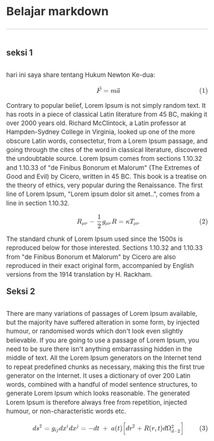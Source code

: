 <html style='font-size:17px !important'>
<head>
<meta charset='UTF-8'><meta name='viewport' content='width=device-width initial-scale=1'>
<title>index</title><link href='https://fonts.loli.net/css?family=PT+Serif:400,400italic,700,700italic&subset=latin,cyrillic-ext,cyrillic,latin-ext' rel='stylesheet' type='text/css' /><style type='text/css'>html {overflow-x: initial !important;}:root { --bg-color:#ffffff; --text-color:#333333; --select-text-bg-color:#B5D6FC; --select-text-font-color:auto; --monospace:"Lucida Console",Consolas,"Courier",monospace; }
html { font-size: 14px; background-color: var(--bg-color); color: var(--text-color); font-family: "Helvetica Neue", Helvetica, Arial, sans-serif; -webkit-font-smoothing: antialiased; }
body { margin: 0px; padding: 0px; height: auto; bottom: 0px; top: 0px; left: 0px; right: 0px; font-size: 1rem; line-height: 1.42857; overflow-x: hidden; background: inherit; tab-size: 4; }
iframe { margin: auto; }
a.url { word-break: break-all; }
a:active, a:hover { outline: 0px; }
.in-text-selection, ::selection { text-shadow: none; background: var(--select-text-bg-color); color: var(--select-text-font-color); }
#write { margin: 0px auto; height: auto; width: inherit; word-break: normal; overflow-wrap: break-word; position: relative; white-space: normal; overflow-x: visible; padding-top: 40px; }
#write.first-line-indent p { text-indent: 2em; }
#write.first-line-indent li p, #write.first-line-indent p * { text-indent: 0px; }
#write.first-line-indent li { margin-left: 2em; }
.for-image #write { padding-left: 8px; padding-right: 8px; }
body.typora-export { padding-left: 30px; padding-right: 30px; }
.typora-export .footnote-line, .typora-export li, .typora-export p { white-space: pre-wrap; }
@media screen and (max-width: 500px) {
  body.typora-export { padding-left: 0px; padding-right: 0px; }
  #write { padding-left: 20px; padding-right: 20px; }
  .CodeMirror-sizer { margin-left: 0px !important; }
  .CodeMirror-gutters { display: none !important; }
}
#write li > figure:last-child { margin-bottom: 0.5rem; }
#write ol, #write ul { position: relative; }
img { max-width: 100%; vertical-align: middle; image-orientation: from-image; }
button, input, select, textarea { color: inherit; font: inherit; }
input[type="checkbox"], input[type="radio"] { line-height: normal; padding: 0px; }
*, ::after, ::before { box-sizing: border-box; }
#write h1, #write h2, #write h3, #write h4, #write h5, #write h6, #write p, #write pre { width: inherit; }
#write h1, #write h2, #write h3, #write h4, #write h5, #write h6, #write p { position: relative; }
p { line-height: inherit; }
h1, h2, h3, h4, h5, h6 { break-after: avoid-page; break-inside: avoid; orphans: 4; }
p { orphans: 4; }
h1 { font-size: 2rem; }
h2 { font-size: 1.8rem; }
h3 { font-size: 1.6rem; }
h4 { font-size: 1.4rem; }
h5 { font-size: 1.2rem; }
h6 { font-size: 1rem; }
.md-math-block, .md-rawblock, h1, h2, h3, h4, h5, h6, p { margin-top: 1rem; margin-bottom: 1rem; }
.hidden { display: none; }
.md-blockmeta { color: rgb(204, 204, 204); font-weight: 700; font-style: italic; }
a { cursor: pointer; }
sup.md-footnote { padding: 2px 4px; background-color: rgba(238, 238, 238, 0.7); color: rgb(85, 85, 85); border-radius: 4px; cursor: pointer; }
sup.md-footnote a, sup.md-footnote a:hover { color: inherit; text-transform: inherit; text-decoration: inherit; }
#write input[type="checkbox"] { cursor: pointer; width: inherit; height: inherit; }
figure { overflow-x: auto; margin: 1.2em 0px; max-width: calc(100% + 16px); padding: 0px; }
figure > table { margin: 0px; }
tr { break-inside: avoid; break-after: auto; }
thead { display: table-header-group; }
table { border-collapse: collapse; border-spacing: 0px; width: 100%; overflow: auto; break-inside: auto; text-align: left; }
table.md-table td { min-width: 32px; }
.CodeMirror-gutters { border-right: 0px; background-color: inherit; }
.CodeMirror-linenumber { user-select: none; }
.CodeMirror { text-align: left; }
.CodeMirror-placeholder { opacity: 0.3; }
.CodeMirror pre { padding: 0px 4px; }
.CodeMirror-lines { padding: 0px; }
div.hr:focus { cursor: none; }
#write pre { white-space: pre-wrap; }
#write.fences-no-line-wrapping pre { white-space: pre; }
#write pre.ty-contain-cm { white-space: normal; }
.CodeMirror-gutters { margin-right: 4px; }
.md-fences { font-size: 0.9rem; display: block; break-inside: avoid; text-align: left; overflow: visible; white-space: pre; background: inherit; position: relative !important; }
.md-diagram-panel { width: 100%; margin-top: 10px; text-align: center; padding-top: 0px; padding-bottom: 8px; overflow-x: auto; }
#write .md-fences.mock-cm { white-space: pre-wrap; }
.md-fences.md-fences-with-lineno { padding-left: 0px; }
#write.fences-no-line-wrapping .md-fences.mock-cm { white-space: pre; overflow-x: auto; }
.md-fences.mock-cm.md-fences-with-lineno { padding-left: 8px; }
.CodeMirror-line, twitterwidget { break-inside: avoid; }
.footnotes { opacity: 0.8; font-size: 0.9rem; margin-top: 1em; margin-bottom: 1em; }
.footnotes + .footnotes { margin-top: 0px; }
.md-reset { margin: 0px; padding: 0px; border: 0px; outline: 0px; vertical-align: top; background: 0px 0px; text-decoration: none; text-shadow: none; float: none; position: static; width: auto; height: auto; white-space: nowrap; cursor: inherit; -webkit-tap-highlight-color: transparent; line-height: normal; font-weight: 400; text-align: left; box-sizing: content-box; direction: ltr; }
li div { padding-top: 0px; }
blockquote { margin: 1rem 0px; }
li .mathjax-block, li p { margin: 0.5rem 0px; }
li { margin: 0px; position: relative; }
blockquote > :last-child { margin-bottom: 0px; }
blockquote > :first-child, li > :first-child { margin-top: 0px; }
.footnotes-area { color: rgb(136, 136, 136); margin-top: 0.714rem; padding-bottom: 0.143rem; white-space: normal; }
#write .footnote-line { white-space: pre-wrap; }
@media print {
  body, html { border: 1px solid transparent; height: 99%; break-after: avoid; break-before: avoid; font-variant-ligatures: no-common-ligatures; }
  #write { margin-top: 0px; padding-top: 0px; border-color: transparent !important; }
  .typora-export * { -webkit-print-color-adjust: exact; }
  html.blink-to-pdf { font-size: 13px; }
  .typora-export #write { padding-left: 32px; padding-right: 32px; padding-bottom: 0px; break-after: avoid; }
  .typora-export #write::after { height: 0px; }
  .is-mac table { break-inside: avoid; }
}
.footnote-line { margin-top: 0.714em; font-size: 0.7em; }
a img, img a { cursor: pointer; }
pre.md-meta-block { font-size: 0.8rem; min-height: 0.8rem; white-space: pre-wrap; background: rgb(204, 204, 204); display: block; overflow-x: hidden; }
p > .md-image:only-child:not(.md-img-error) img, p > img:only-child { display: block; margin: auto; }
#write.first-line-indent p > .md-image:only-child:not(.md-img-error) img { left: -2em; position: relative; }
p > .md-image:only-child { display: inline-block; width: 100%; }
#write .MathJax_Display { margin: 0.8em 0px 0px; }
.md-math-block { width: 100%; }
.md-math-block:not(:empty)::after { display: none; }
[contenteditable="true"]:active, [contenteditable="true"]:focus, [contenteditable="false"]:active, [contenteditable="false"]:focus { outline: 0px; box-shadow: none; }
.md-task-list-item { position: relative; list-style-type: none; }
.task-list-item.md-task-list-item { padding-left: 0px; }
.md-task-list-item > input { position: absolute; top: 0px; left: 0px; margin-left: -1.2em; margin-top: calc(1em - 10px); border: none; }
.math { font-size: 1rem; }
.md-toc { min-height: 3.58rem; position: relative; font-size: 0.9rem; border-radius: 10px; }
.md-toc-content { position: relative; margin-left: 0px; }
.md-toc-content::after, .md-toc::after { display: none; }
.md-toc-item { display: block; color: rgb(65, 131, 196); }
.md-toc-item a { text-decoration: none; }
.md-toc-inner:hover { text-decoration: underline; }
.md-toc-inner { display: inline-block; cursor: pointer; }
.md-toc-h1 .md-toc-inner { margin-left: 0px; font-weight: 700; }
.md-toc-h2 .md-toc-inner { margin-left: 2em; }
.md-toc-h3 .md-toc-inner { margin-left: 4em; }
.md-toc-h4 .md-toc-inner { margin-left: 6em; }
.md-toc-h5 .md-toc-inner { margin-left: 8em; }
.md-toc-h6 .md-toc-inner { margin-left: 10em; }
@media screen and (max-width: 48em) {
  .md-toc-h3 .md-toc-inner { margin-left: 3.5em; }
  .md-toc-h4 .md-toc-inner { margin-left: 5em; }
  .md-toc-h5 .md-toc-inner { margin-left: 6.5em; }
  .md-toc-h6 .md-toc-inner { margin-left: 8em; }
}
a.md-toc-inner { font-size: inherit; font-style: inherit; font-weight: inherit; line-height: inherit; }
.footnote-line a:not(.reversefootnote) { color: inherit; }
.md-attr { display: none; }
.md-fn-count::after { content: "."; }
code, pre, samp, tt { font-family: var(--monospace); }
kbd { margin: 0px 0.1em; padding: 0.1em 0.6em; font-size: 0.8em; color: rgb(36, 39, 41); background: rgb(255, 255, 255); border: 1px solid rgb(173, 179, 185); border-radius: 3px; box-shadow: rgba(12, 13, 14, 0.2) 0px 1px 0px, rgb(255, 255, 255) 0px 0px 0px 2px inset; white-space: nowrap; vertical-align: middle; }
.md-comment { color: rgb(162, 127, 3); opacity: 0.8; font-family: var(--monospace); }
code { text-align: left; vertical-align: initial; }
a.md-print-anchor { white-space: pre !important; border-width: initial !important; border-style: none !important; border-color: initial !important; display: inline-block !important; position: absolute !important; width: 1px !important; right: 0px !important; outline: 0px !important; background: 0px 0px !important; text-decoration: initial !important; text-shadow: initial !important; }
.md-inline-math .MathJax_SVG .noError { display: none !important; }
.html-for-mac .inline-math-svg .MathJax_SVG { vertical-align: 0.2px; }
.md-math-block .MathJax_SVG_Display { text-align: center; margin: 0px; position: relative; text-indent: 0px; max-width: none; max-height: none; min-height: 0px; min-width: 100%; width: auto; overflow-y: hidden; display: block !important; }
.MathJax_SVG_Display, .md-inline-math .MathJax_SVG_Display { width: auto; margin: inherit; display: inline-block !important; }
.MathJax_SVG .MJX-monospace { font-family: var(--monospace); }
.MathJax_SVG .MJX-sans-serif { font-family: sans-serif; }
.MathJax_SVG { display: inline; font-style: normal; font-weight: 400; line-height: normal; zoom: 90%; text-indent: 0px; text-align: left; text-transform: none; letter-spacing: normal; word-spacing: normal; overflow-wrap: normal; white-space: nowrap; float: none; direction: ltr; max-width: none; max-height: none; min-width: 0px; min-height: 0px; border: 0px; padding: 0px; margin: 0px; }
.MathJax_SVG * { transition: none 0s ease 0s; }
.MathJax_SVG_Display svg { vertical-align: middle !important; margin-bottom: 0px !important; margin-top: 0px !important; }
.os-windows.monocolor-emoji .md-emoji { font-family: "Segoe UI Symbol", sans-serif; }
.md-diagram-panel > svg { max-width: 100%; }
[lang="flow"] svg, [lang="mermaid"] svg { max-width: 100%; height: auto; }
[lang="mermaid"] .node text { font-size: 1rem; }
table tr th { border-bottom: 0px; }
video { max-width: 100%; display: block; margin: 0px auto; }
iframe { max-width: 100%; width: 100%; border: none; }
.highlight td, .highlight tr { border: 0px; }
svg[id^="mermaidChart"] { line-height: 1em; }
mark { background: rgb(255, 255, 0); color: rgb(0, 0, 0); }
.md-html-inline .md-plain, .md-html-inline strong, mark .md-inline-math, mark strong { color: inherit; }
mark .md-meta { color: rgb(0, 0, 0); opacity: 0.3 !important; }


/* meyer reset -- http://meyerweb.com/eric/tools/css/reset/ , v2.0 | 20110126 | License: none (public domain) */

@include-when-export url(https://fonts.loli.net/css?family=PT+Serif:400,400italic,700,700italic&subset=latin,cyrillic-ext,cyrillic,latin-ext);

/* =========== */

/* pt-serif-regular - latin */
/* pt-serif-italic - latin */
/* pt-serif-700 - latin */
/* pt-serif-700italic - latin */
:root {
	--active-file-bg-color: #dadada;
	--active-file-bg-color: rgba(32, 43, 51, 0.63);
	--active-file-text-color: white;
	--bg-color: #f3f2ee;
	--text-color: #1f0909;
	--control-text-color: #444;
	--rawblock-edit-panel-bd: #e5e5e5;

	--select-text-bg-color: rgba(32, 43, 51, 0.63);
  --select-text-font-color: white;
}

pre {
	--select-text-bg-color: #36284e;
	--select-text-font-color: #fff;
}

html {
	font-size: 16px;
}

html, body {
	background-color: #f3f2ee;
	font-family: "PT Serif", 'Times New Roman', Times, serif;
	color: #1f0909;
	line-height: 1.5em;
}

/*#write {
	overflow-x: auto;
    max-width: initial;
	padding-left: calc(50% - 17em);
    padding-right: calc(50% - 17em);
}

@media (max-width: 36em) {
 	#write {
 		padding-left: 1em;
    	padding-right: 1em;
 	}
}*/

#write {
	max-width: 40em;
}

@media only screen and (min-width: 1400px) {
	#write {
			max-width: 914px;
	}
}

ol li {
	list-style-type: decimal;
	list-style-position: outside;
}
ul li {
	list-style-type: disc;
	list-style-position: outside;
}

ol,
ul {
	list-style: none;
}

blockquote,
q {
	quotes: none;
}
blockquote:before,
blockquote:after,
q:before,
q:after {
	content: '';
	content: none;
}
table {
	border-collapse: collapse;
	border-spacing: 0;
}
/* styles */

/* ====== */

/* headings */

h1,
h2,
h3,
h4,
h5,
h6 {
	font-weight: bold;
}
h1 {
	font-size: 1.875em;
	/*30 / 16*/
	line-height: 1.6em;
	/* 48 / 30*/
	margin-top: 2em;
}
h2,
h3 {
	font-size: 1.3125em;
	/*21 / 16*/
	line-height: 1.15;
	/*24 / 21*/
	margin-top: 2.285714em;
	/*48 / 21*/
	margin-bottom: 1.15em;
	/*24 / 21*/
}
h3 {
	font-weight: normal;
}
h4 {
	font-size: 1.125em;
	/*18 / 16*/
	margin-top: 2.67em;
	/*48 / 18*/
}
h5,
h6 {
	font-size: 1em;
	/*16*/
}
h1 {
	border-bottom: 1px solid;
	margin-bottom: 1.875em;
	padding-bottom: 0.8125em;
}
/* links */

a {
	text-decoration: none;
	color: #065588;
}
a:hover,
a:active {
	text-decoration: underline;
}
/* block spacing */

p,
blockquote,
.md-fences {
	margin-bottom: 1.5em;
}
h1,
h2,
h3,
h4,
h5,
h6 {
	margin-bottom: 1.5em;
}
/* blockquote */

blockquote {
	font-style: italic;
	border-left: 5px solid;
	margin-left: 2em;
	padding-left: 1em;
}
/* lists */

ul,
ol {
	margin: 0 0 1.5em 1.5em;
}
/* tables */
.md-meta,.md-before, .md-after {
	color:#999;
}

table {
	margin-bottom: 1.5em;
	/*24 / 16*/
	font-size: 1em;
	/* width: 100%; */
}
thead th,
tfoot th {
	padding: .25em .25em .25em .4em;
	text-transform: uppercase;
}
th {
	text-align: left;
}
td {
	vertical-align: top;
	padding: .25em .25em .25em .4em;
}

code,
.md-fences {
	background-color: #dadada;
}

code {
	padding-left: 2px;
	padding-right: 2px;
}

.md-fences {
	margin-left: 2em;
	margin-bottom: 3em;
	padding-left: 1ch;
	padding-right: 1ch;
}

pre,
code,
tt {
	font-size: .875em;
	line-height: 1.714285em;
}
/* some fixes */

h1 {
	line-height: 1.3em;
	font-weight: normal;
	margin-bottom: 0.5em;
}

p + ul,
p + ol{
	margin-top: .5em;
}

h3 + ul,
h4 + ul,
h5 + ul,
h6 + ul,
h3 + ol,
h4 + ol,
h5 + ol,
h6 + ol {
	margin-top: .5em;
}

li > ul,
li > ol {
	margin-top: inherit;
	margin-bottom: 0;
}

li ol>li {
	list-style-type: lower-alpha;
}

li li ol>li{
	list-style-type: lower-roman;
}

h2,
h3 {
	margin-bottom: .75em;
}
hr {
	border-top: none;
	border-right: none;
	border-bottom: 1px solid;
	border-left: none;
}
h1 {
	border-color: #c5c5c5;
}
blockquote {
	border-color: #bababa;
	color: #656565;
}

blockquote ul,
blockquote ol {
	margin-left:0;
}

.ty-table-edit {
	background-color: transparent;
}
thead {
	background-color: #dadada;
}
tr:nth-child(even) {
	background: #e8e7e7;
}
hr {
	border-color: #c5c5c5;
}
.task-list{
	padding-left: 1rem;
}

.md-task-list-item {
	padding-left: 1.5rem;
	list-style-type: none;
}

.md-task-list-item > input:before {
	content: '\221A';
	display: inline-block;
	width: 1.25rem;
  	height: 1.6rem;
	vertical-align: middle;
	text-align: center;
	color: #ddd;
	background-color: #F3F2EE;
}

.md-task-list-item > input:checked:before,
.md-task-list-item > input[checked]:before{
	color: inherit;
}

#write pre.md-meta-block {
	min-height: 1.875rem;
	color: #555;
	border: 0px;
	background: transparent;
	margin-top: -4px;
	margin-left: 1em;
	margin-top: 1em;
}

.md-image>.md-meta {
	color: #9B5146;
}

.md-image>.md-meta{
	font-family: Menlo, 'Ubuntu Mono', Consolas, 'Courier New', 'Microsoft Yahei', 'Hiragino Sans GB', 'WenQuanYi Micro Hei', serif;
}


#write>h3.md-focus:before{
	left: -1.5rem;
	color:#999;
	border-color:#999;
}
#write>h4.md-focus:before{
	left: -1.5rem;
	top: .25rem;
	color:#999;
	border-color:#999;
}
#write>h5.md-focus:before{
	left: -1.5rem;
	top: .0.3125rem;
	color:#999;
	border-color:#999;
}
#write>h6.md-focus:before{
	left: -1.5rem;
	top: 0.3125rem;
	color:#999;
	border-color:#999;
}

.md-toc:focus .md-toc-content{
	margin-top: 19px;
}

.md-toc-content:empty:before{
	color: #065588;
}
.md-toc-item {
	color: #065588;
}
#write div.md-toc-tooltip {
	background-color: #f3f2ee;
}

#typora-sidebar {
	background-color: #f3f2ee;
	-webkit-box-shadow: 0 6px 12px rgba(0, 0, 0, 0.375);
  	box-shadow: 0 6px 12px rgba(0, 0, 0, 0.375);
}

.pin-outline #typora-sidebar {
	background: inherit;
	box-shadow: none;
	border-right: 1px dashed;
}

.pin-outline #typora-sidebar:hover .outline-title-wrapper {
	border-left:1px dashed;
}

.outline-item:hover {
  background-color: #dadada;
  border-left: 28px solid #dadada;
  border-right: 18px solid #dadada;
}

.typora-node .outline-item:hover {
  	border-right: 28px solid #dadada;
}

.outline-expander:before {
  content: "\f0da";
  font-family: FontAwesome;
  font-size:14px;
  top: 1px;
}

.outline-expander:hover:before,
.outline-item-open>.outline-item>.outline-expander:before {
  content: "\f0d7";
}

.modal-content {
	background-color: #f3f2ee;
}

.auto-suggest-container ul li {
	list-style-type: none;
}

/** UI for electron */

.megamenu-menu,
#top-titlebar, #top-titlebar *,
.megamenu-content {
	background: #f3f2ee;
	color: #1f0909;
}

.megamenu-menu-header {
	border-bottom: 1px dashed #202B33;
}

.megamenu-menu {
	box-shadow: none;
	border-right: 1px dashed;
}

header, .context-menu, .megamenu-content, footer {
	font-family: "PT Serif", 'Times New Roman', Times, serif;
    color: #1f0909;
}

#megamenu-back-btn {
	color: #1f0909;
	border-color: #1f0909;
}

.megamenu-menu-header #megamenu-menu-header-title:before {
	color: #1f0909;
}

.megamenu-menu-list li a:hover, .megamenu-menu-list li a.active {
	color: inherit;
	background-color: #e8e7df;
}

.long-btn:hover {
	background-color: #e8e7df;
}

#recent-file-panel tbody tr:nth-child(2n-1) {
    background-color: transparent !important;
}

.megamenu-menu-panel tbody tr:hover td:nth-child(2) {
    color: inherit;
}

.megamenu-menu-panel .btn {
	background-color: #D2D1D1;
}

.btn-default {
	background-color: transparent;
}

.typora-sourceview-on #toggle-sourceview-btn,
.ty-show-word-count #footer-word-count {
	background: #c7c5c5;
}

#typora-quick-open {
    background-color: inherit;
}

.md-diagram-panel {
	margin-top: 8px;
}

.file-list-item-file-name {
	font-weight: initial;
}

.file-list-item-summary {
	opacity: 1;
}

.file-list-item {
	color: #777;
}

.file-list-item.active {
	background-color: inherit;
	color: black;
}

.ty-side-sort-btn.active {
	background-color: inherit;
}

.file-list-item.active .file-list-item-file-name  {
	font-weight: bold;
}

.file-list-item{
    opacity:1 !important;
}

.file-library-node.active>.file-node-background{
	background-color: rgba(32, 43, 51, 0.63);
	background-color: var(--active-file-bg-color);
}

.file-tree-node.active>.file-node-content{
	color: white;
	color: var(--active-file-text-color);
}

.md-task-list-item>input {
	margin-left: -1.7em;
	margin-top: calc(1rem - 12px);
}

input {
	border: 1px solid #aaa;
}

.megamenu-menu-header #megamenu-menu-header-title,
.megamenu-menu-header:hover, 
.megamenu-menu-header:focus {
	color: inherit;
}

.dropdown-menu .divider {
	border-color: #e5e5e5;
}

/* https://github.com/typora/typora-issues/issues/2046 */
.os-windows-7 strong,
.os-windows-7 strong  {
	font-weight: 760;
}

.ty-preferences .btn-default {
	background: transparent;
}

.ty-preferences .window-header {
	border-bottom: 1px dashed #202B33;
	box-shadow: none;
}

#sidebar-loading-template, #sidebar-loading-template.file-list-item {
	color: #777;
}

.searchpanel-search-option-btn.active {
	background: #777;
	color: white;
}


</style>
</head>
<body class='typora-export os-windows' >
<div  id='write'  class = ''><h1><a name="belajar-markdown" class="md-header-anchor"></a><span>Belajar markdown</span></h1><h2><a name="seksi-1" class="md-header-anchor"></a><span>seksi 1</span></h2><p><span>hari ini saya share tentang Hukum Newton Ke-dua:</span></p><div mdtype="math_block" cid="n4" id="mathjax-n4" class="mathjax-block md-end-block md-math-block md-rawblock" spellcheck="false" contenteditable="false"><div class="md-rawblock-container md-math-container" contenteditable="false" tabindex="-1">
						<div class="MathJax_SVG_Display"><span class="MathJax_SVG" id="MathJax-Element-3-Frame" tabindex="-1" style="font-size: 100%; display: inline-block;"><svg xmlns:xlink="http://www.w3.org/1999/xlink" width="68.778ex" height="3.12ex" viewBox="0 -910.9 29612.5 1343.5" role="img" focusable="false" style="vertical-align: -1.005ex; max-width: 100%;"><defs><path stroke-width="0" id="E187-MJMAIN-28" d="M94 250Q94 319 104 381T127 488T164 576T202 643T244 695T277 729T302 750H315H319Q333 750 333 741Q333 738 316 720T275 667T226 581T184 443T167 250T184 58T225 -81T274 -167T316 -220T333 -241Q333 -250 318 -250H315H302L274 -226Q180 -141 137 -14T94 250Z"></path><path stroke-width="0" id="E187-MJMAIN-31" d="M213 578L200 573Q186 568 160 563T102 556H83V602H102Q149 604 189 617T245 641T273 663Q275 666 285 666Q294 666 302 660V361L303 61Q310 54 315 52T339 48T401 46H427V0H416Q395 3 257 3Q121 3 100 0H88V46H114Q136 46 152 46T177 47T193 50T201 52T207 57T213 61V578Z"></path><path stroke-width="0" id="E187-MJMAIN-29" d="M60 749L64 750Q69 750 74 750H86L114 726Q208 641 251 514T294 250Q294 182 284 119T261 12T224 -76T186 -143T145 -194T113 -227T90 -246Q87 -249 86 -250H74Q66 -250 63 -250T58 -247T55 -238Q56 -237 66 -225Q221 -64 221 250T66 725Q56 737 55 738Q55 746 60 749Z"></path><path stroke-width="0" id="E187-MJMATHI-46" d="M48 1Q31 1 31 11Q31 13 34 25Q38 41 42 43T65 46Q92 46 125 49Q139 52 144 61Q146 66 215 342T285 622Q285 629 281 629Q273 632 228 634H197Q191 640 191 642T193 659Q197 676 203 680H742Q749 676 749 669Q749 664 736 557T722 447Q720 440 702 440H690Q683 445 683 453Q683 454 686 477T689 530Q689 560 682 579T663 610T626 626T575 633T503 634H480Q398 633 393 631Q388 629 386 623Q385 622 352 492L320 363H375Q378 363 398 363T426 364T448 367T472 374T489 386Q502 398 511 419T524 457T529 475Q532 480 548 480H560Q567 475 567 470Q567 467 536 339T502 207Q500 200 482 200H470Q463 206 463 212Q463 215 468 234T473 274Q473 303 453 310T364 317H309L277 190Q245 66 245 60Q245 46 334 46H359Q365 40 365 39T363 19Q359 6 353 0H336Q295 2 185 2Q120 2 86 2T48 1Z"></path><path stroke-width="0" id="E187-MJMAIN-20D7" d="M-123 694Q-123 702 -118 708T-103 714Q-93 714 -88 706T-80 687T-67 660T-40 633Q-29 626 -29 615Q-29 606 -36 600T-53 590T-83 571T-121 531Q-135 516 -143 516T-157 522T-163 536T-152 559T-129 584T-116 595H-287L-458 596Q-459 597 -461 599T-466 602T-469 607T-471 615Q-471 622 -458 635H-99Q-123 673 -123 694Z"></path><path stroke-width="0" id="E187-MJMAIN-3D" d="M56 347Q56 360 70 367H707Q722 359 722 347Q722 336 708 328L390 327H72Q56 332 56 347ZM56 153Q56 168 72 173H708Q722 163 722 153Q722 140 707 133H70Q56 140 56 153Z"></path><path stroke-width="0" id="E187-MJMATHI-6D" d="M21 287Q22 293 24 303T36 341T56 388T88 425T132 442T175 435T205 417T221 395T229 376L231 369Q231 367 232 367L243 378Q303 442 384 442Q401 442 415 440T441 433T460 423T475 411T485 398T493 385T497 373T500 364T502 357L510 367Q573 442 659 442Q713 442 746 415T780 336Q780 285 742 178T704 50Q705 36 709 31T724 26Q752 26 776 56T815 138Q818 149 821 151T837 153Q857 153 857 145Q857 144 853 130Q845 101 831 73T785 17T716 -10Q669 -10 648 17T627 73Q627 92 663 193T700 345Q700 404 656 404H651Q565 404 506 303L499 291L466 157Q433 26 428 16Q415 -11 385 -11Q372 -11 364 -4T353 8T350 18Q350 29 384 161L420 307Q423 322 423 345Q423 404 379 404H374Q288 404 229 303L222 291L189 157Q156 26 151 16Q138 -11 108 -11Q95 -11 87 -5T76 7T74 17Q74 30 112 181Q151 335 151 342Q154 357 154 369Q154 405 129 405Q107 405 92 377T69 316T57 280Q55 278 41 278H27Q21 284 21 287Z"></path><path stroke-width="0" id="E187-MJMATHI-61" d="M33 157Q33 258 109 349T280 441Q331 441 370 392Q386 422 416 422Q429 422 439 414T449 394Q449 381 412 234T374 68Q374 43 381 35T402 26Q411 27 422 35Q443 55 463 131Q469 151 473 152Q475 153 483 153H487Q506 153 506 144Q506 138 501 117T481 63T449 13Q436 0 417 -8Q409 -10 393 -10Q359 -10 336 5T306 36L300 51Q299 52 296 50Q294 48 292 46Q233 -10 172 -10Q117 -10 75 30T33 157ZM351 328Q351 334 346 350T323 385T277 405Q242 405 210 374T160 293Q131 214 119 129Q119 126 119 118T118 106Q118 61 136 44T179 26Q217 26 254 59T298 110Q300 114 325 217T351 328Z"></path></defs><g stroke="currentColor" fill="currentColor" stroke-width="0" transform="matrix(1 0 0 -1 0 0)"><g transform="translate(28334,0)"><g id="mjx-eqn-1" transform="translate(0,-100)"><use xlink:href="#E187-MJMAIN-28"></use><use xlink:href="#E187-MJMAIN-31" x="389" y="0"></use><use xlink:href="#E187-MJMAIN-29" x="889" y="0"></use></g></g><g transform="translate(13229,0)"><g transform="translate(-16,0)"><g transform="translate(0,-100)"><use xlink:href="#E187-MJMATHI-46" x="0" y="0"></use><use xlink:href="#E187-MJMAIN-20D7" x="762" y="235"></use><use xlink:href="#E187-MJMAIN-3D" x="1040" y="0"></use><use xlink:href="#E187-MJMATHI-6D" x="2095" y="0"></use><g transform="translate(2973,0)"><use xlink:href="#E187-MJMATHI-61" x="0" y="0"></use><use xlink:href="#E187-MJMAIN-20D7" x="500" y="-4"></use></g></g></g></g></g></svg></span></div><script type="math/tex; mode=display" id="MathJax-Element-3">\vec{F} = m\vec{a}</script>
					</div></div><p><span>Contrary to popular belief, Lorem Ipsum is not simply random text. It has roots in a piece of classical Latin literature from 45 BC, making it over 2000 years old. Richard McClintock, a Latin professor at Hampden-Sydney College in Virginia, looked up one of the more obscure Latin words, consectetur, from a Lorem Ipsum passage, and going through the cites of the word in classical literature, discovered the undoubtable source. Lorem Ipsum comes from sections 1.10.32 and 1.10.33 of &quot;de Finibus Bonorum et Malorum&quot; (The Extremes of Good and Evil) by Cicero, written in 45 BC. This book is a treatise on the theory of ethics, very popular during the Renaissance. The first line of Lorem Ipsum, &quot;Lorem ipsum dolor sit amet..&quot;, comes from a line in section 1.10.32.</span></p><div mdtype="math_block" cid="n35" id="mathjax-n35" class="mathjax-block md-end-block md-math-block md-rawblock" spellcheck="false" contenteditable="false"><div class="md-rawblock-container md-math-container" contenteditable="false" tabindex="-1">
						<div class="MathJax_SVG_Display"><span class="MathJax_SVG" id="MathJax-Element-7-Frame" tabindex="-1" style="font-size: 100%; display: inline-block;"><svg xmlns:xlink="http://www.w3.org/1999/xlink" width="68.778ex" height="5.009ex" viewBox="0 -1341.5 29612.5 2156.8" role="img" focusable="false" style="vertical-align: -1.775ex; margin-bottom: -0.119ex; max-width: 100%;"><defs><path stroke-width="0" id="E188-MJMAIN-28" d="M94 250Q94 319 104 381T127 488T164 576T202 643T244 695T277 729T302 750H315H319Q333 750 333 741Q333 738 316 720T275 667T226 581T184 443T167 250T184 58T225 -81T274 -167T316 -220T333 -241Q333 -250 318 -250H315H302L274 -226Q180 -141 137 -14T94 250Z"></path><path stroke-width="0" id="E188-MJMAIN-32" d="M109 429Q82 429 66 447T50 491Q50 562 103 614T235 666Q326 666 387 610T449 465Q449 422 429 383T381 315T301 241Q265 210 201 149L142 93L218 92Q375 92 385 97Q392 99 409 186V189H449V186Q448 183 436 95T421 3V0H50V19V31Q50 38 56 46T86 81Q115 113 136 137Q145 147 170 174T204 211T233 244T261 278T284 308T305 340T320 369T333 401T340 431T343 464Q343 527 309 573T212 619Q179 619 154 602T119 569T109 550Q109 549 114 549Q132 549 151 535T170 489Q170 464 154 447T109 429Z"></path><path stroke-width="0" id="E188-MJMAIN-29" d="M60 749L64 750Q69 750 74 750H86L114 726Q208 641 251 514T294 250Q294 182 284 119T261 12T224 -76T186 -143T145 -194T113 -227T90 -246Q87 -249 86 -250H74Q66 -250 63 -250T58 -247T55 -238Q56 -237 66 -225Q221 -64 221 250T66 725Q56 737 55 738Q55 746 60 749Z"></path><path stroke-width="0" id="E188-MJMATHI-52" d="M230 637Q203 637 198 638T193 649Q193 676 204 682Q206 683 378 683Q550 682 564 680Q620 672 658 652T712 606T733 563T739 529Q739 484 710 445T643 385T576 351T538 338L545 333Q612 295 612 223Q612 212 607 162T602 80V71Q602 53 603 43T614 25T640 16Q668 16 686 38T712 85Q717 99 720 102T735 105Q755 105 755 93Q755 75 731 36Q693 -21 641 -21H632Q571 -21 531 4T487 82Q487 109 502 166T517 239Q517 290 474 313Q459 320 449 321T378 323H309L277 193Q244 61 244 59Q244 55 245 54T252 50T269 48T302 46H333Q339 38 339 37T336 19Q332 6 326 0H311Q275 2 180 2Q146 2 117 2T71 2T50 1Q33 1 33 10Q33 12 36 24Q41 43 46 45Q50 46 61 46H67Q94 46 127 49Q141 52 146 61Q149 65 218 339T287 628Q287 635 230 637ZM630 554Q630 586 609 608T523 636Q521 636 500 636T462 637H440Q393 637 386 627Q385 624 352 494T319 361Q319 360 388 360Q466 361 492 367Q556 377 592 426Q608 449 619 486T630 554Z"></path><path stroke-width="0" id="E188-MJMATHI-3BC" d="M58 -216Q44 -216 34 -208T23 -186Q23 -176 96 116T173 414Q186 442 219 442Q231 441 239 435T249 423T251 413Q251 401 220 279T187 142Q185 131 185 107V99Q185 26 252 26Q261 26 270 27T287 31T302 38T315 45T327 55T338 65T348 77T356 88T365 100L372 110L408 253Q444 395 448 404Q461 431 491 431Q504 431 512 424T523 412T525 402L449 84Q448 79 448 68Q448 43 455 35T476 26Q485 27 496 35Q517 55 537 131Q543 151 547 152Q549 153 557 153H561Q580 153 580 144Q580 138 575 117T555 63T523 13Q510 0 491 -8Q483 -10 467 -10Q446 -10 429 -4T402 11T385 29T376 44T374 51L368 45Q362 39 350 30T324 12T288 -4T246 -11Q199 -11 153 12L129 -85Q108 -167 104 -180T92 -202Q76 -216 58 -216Z"></path><path stroke-width="0" id="E188-MJMATHI-3BD" d="M74 431Q75 431 146 436T219 442Q231 442 231 434Q231 428 185 241L137 51H140L150 55Q161 59 177 67T214 86T261 119T312 165Q410 264 445 394Q458 442 496 442Q509 442 519 434T530 411Q530 390 516 352T469 262T388 162T267 70T106 5Q81 -2 71 -2Q66 -2 59 -1T51 1Q45 5 45 11Q45 13 88 188L132 364Q133 377 125 380T86 385H65Q59 391 59 393T61 412Q65 431 74 431Z"></path><path stroke-width="0" id="E188-MJMAIN-2212" d="M84 237T84 250T98 270H679Q694 262 694 250T679 230H98Q84 237 84 250Z"></path><path stroke-width="0" id="E188-MJMAIN-31" d="M213 578L200 573Q186 568 160 563T102 556H83V602H102Q149 604 189 617T245 641T273 663Q275 666 285 666Q294 666 302 660V361L303 61Q310 54 315 52T339 48T401 46H427V0H416Q395 3 257 3Q121 3 100 0H88V46H114Q136 46 152 46T177 47T193 50T201 52T207 57T213 61V578Z"></path><path stroke-width="0" id="E188-MJMATHI-67" d="M311 43Q296 30 267 15T206 0Q143 0 105 45T66 160Q66 265 143 353T314 442Q361 442 401 394L404 398Q406 401 409 404T418 412T431 419T447 422Q461 422 470 413T480 394Q480 379 423 152T363 -80Q345 -134 286 -169T151 -205Q10 -205 10 -137Q10 -111 28 -91T74 -71Q89 -71 102 -80T116 -111Q116 -121 114 -130T107 -144T99 -154T92 -162L90 -164H91Q101 -167 151 -167Q189 -167 211 -155Q234 -144 254 -122T282 -75Q288 -56 298 -13Q311 35 311 43ZM384 328L380 339Q377 350 375 354T369 368T359 382T346 393T328 402T306 405Q262 405 221 352Q191 313 171 233T151 117Q151 38 213 38Q269 38 323 108L331 118L384 328Z"></path><path stroke-width="0" id="E188-MJMAIN-3D" d="M56 347Q56 360 70 367H707Q722 359 722 347Q722 336 708 328L390 327H72Q56 332 56 347ZM56 153Q56 168 72 173H708Q722 163 722 153Q722 140 707 133H70Q56 140 56 153Z"></path><path stroke-width="0" id="E188-MJMATHI-3BA" d="M83 -11Q70 -11 62 -4T51 8T49 17Q49 30 96 217T147 414Q160 442 193 442Q205 441 213 435T223 422T225 412Q225 401 208 337L192 270Q193 269 208 277T235 292Q252 304 306 349T396 412T467 431Q489 431 500 420T512 391Q512 366 494 347T449 327Q430 327 418 338T405 368Q405 370 407 380L397 375Q368 360 315 315L253 266L240 257H245Q262 257 300 251T366 230Q422 203 422 150Q422 140 417 114T411 67Q411 26 437 26Q484 26 513 137Q516 149 519 151T535 153Q554 153 554 144Q554 121 527 64T457 -7Q447 -10 431 -10Q386 -10 360 17T333 90Q333 108 336 122T339 146Q339 170 320 186T271 209T222 218T185 221H180L155 122Q129 22 126 16Q113 -11 83 -11Z"></path><path stroke-width="0" id="E188-MJMATHI-54" d="M40 437Q21 437 21 445Q21 450 37 501T71 602L88 651Q93 669 101 677H569H659Q691 677 697 676T704 667Q704 661 687 553T668 444Q668 437 649 437Q640 437 637 437T631 442L629 445Q629 451 635 490T641 551Q641 586 628 604T573 629Q568 630 515 631Q469 631 457 630T439 622Q438 621 368 343T298 60Q298 48 386 46Q418 46 427 45T436 36Q436 31 433 22Q429 4 424 1L422 0Q419 0 415 0Q410 0 363 1T228 2Q99 2 64 0H49Q43 6 43 9T45 27Q49 40 55 46H83H94Q174 46 189 55Q190 56 191 56Q196 59 201 76T241 233Q258 301 269 344Q339 619 339 625Q339 630 310 630H279Q212 630 191 624Q146 614 121 583T67 467Q60 445 57 441T43 437H40Z"></path></defs><g stroke="currentColor" fill="currentColor" stroke-width="0" transform="matrix(1 0 0 -1 0 0)"><g transform="translate(28334,0)"><g id="mjx-eqn-2" transform="translate(0,-79)"><use xlink:href="#E188-MJMAIN-28"></use><use xlink:href="#E188-MJMAIN-32" x="389" y="0"></use><use xlink:href="#E188-MJMAIN-29" x="889" y="0"></use></g></g><g transform="translate(10343,0)"><g transform="translate(-16,0)"><g transform="translate(0,-79)"><use xlink:href="#E188-MJMATHI-52" x="0" y="0"></use><g transform="translate(759,-150)"><use transform="scale(0.707)" xlink:href="#E188-MJMATHI-3BC" x="0" y="0"></use><use transform="scale(0.707)" xlink:href="#E188-MJMATHI-3BD" x="603" y="0"></use></g><use xlink:href="#E188-MJMAIN-2212" x="1882" y="0"></use><g transform="translate(2660,0)"><g transform="translate(342,0)"><rect stroke="none" width="620" height="60" x="0" y="220"></rect><use xlink:href="#E188-MJMAIN-31" x="60" y="676"></use><use xlink:href="#E188-MJMAIN-32" x="60" y="-686"></use></g></g><g transform="translate(3742,0)"><use xlink:href="#E188-MJMATHI-67" x="0" y="0"></use><g transform="translate(477,-150)"><use transform="scale(0.707)" xlink:href="#E188-MJMATHI-3BC" x="0" y="0"></use><use transform="scale(0.707)" xlink:href="#E188-MJMATHI-3BD" x="603" y="0"></use></g></g><use xlink:href="#E188-MJMATHI-52" x="5120" y="0"></use><use xlink:href="#E188-MJMAIN-3D" x="6157" y="0"></use><use xlink:href="#E188-MJMATHI-3BA" x="7213" y="0"></use><g transform="translate(7789,0)"><use xlink:href="#E188-MJMATHI-54" x="0" y="0"></use><g transform="translate(584,-150)"><use transform="scale(0.707)" xlink:href="#E188-MJMATHI-3BC" x="0" y="0"></use><use transform="scale(0.707)" xlink:href="#E188-MJMATHI-3BD" x="603" y="0"></use></g></g></g></g></g></g></svg></span></div><script type="math/tex; mode=display" id="MathJax-Element-7">R_{\mu\nu} - \frac{1}{2}g_{\mu\nu}R = \kappa T_{\mu\nu}</script>
					</div></div><p><span>The standard chunk of Lorem Ipsum used since the 1500s is reproduced below for those interested. Sections 1.10.32 and 1.10.33 from &quot;de Finibus Bonorum et Malorum&quot; by Cicero are also reproduced in their exact original form, accompanied by English versions from the 1914 translation by H. Rackham.</span></p><h2><a name="seksi-2" class="md-header-anchor"></a><span>Seksi 2</span></h2><p><span>There are many variations of passages of Lorem Ipsum available, but the majority have suffered alteration in some form, by injected humour, or randomised words which don&#39;t look even slightly believable. If you are going to use a passage of Lorem Ipsum, you need to be sure there isn&#39;t anything embarrassing hidden in the middle of text. All the Lorem Ipsum generators on the Internet tend to repeat predefined chunks as necessary, making this the first true generator on the Internet. It uses a dictionary of over 200 Latin words, combined with a handful of model sentence structures, to generate Lorem Ipsum which looks reasonable. The generated Lorem Ipsum is therefore always free from repetition, injected humour, or non-characteristic words etc.</span></p><div mdtype="math_block" cid="n31" id="mathjax-n31" class="mathjax-block md-end-block md-math-block md-rawblock" spellcheck="false" contenteditable="false"><div class="md-rawblock-container md-math-container" contenteditable="false" tabindex="-1">
						<div class="MathJax_SVG_Display"><span class="MathJax_SVG" id="MathJax-Element-5-Frame" tabindex="-1" style="font-size: 100%; display: inline-block;"><svg xmlns:xlink="http://www.w3.org/1999/xlink" width="68.778ex" height="4.565ex" viewBox="0 -1245.8 29612.5 1965.4" role="img" focusable="false" style="vertical-align: -1.671ex; max-width: 100%;"><defs><path stroke-width="0" id="E189-MJMAIN-28" d="M94 250Q94 319 104 381T127 488T164 576T202 643T244 695T277 729T302 750H315H319Q333 750 333 741Q333 738 316 720T275 667T226 581T184 443T167 250T184 58T225 -81T274 -167T316 -220T333 -241Q333 -250 318 -250H315H302L274 -226Q180 -141 137 -14T94 250Z"></path><path stroke-width="0" id="E189-MJMAIN-33" d="M127 463Q100 463 85 480T69 524Q69 579 117 622T233 665Q268 665 277 664Q351 652 390 611T430 522Q430 470 396 421T302 350L299 348Q299 347 308 345T337 336T375 315Q457 262 457 175Q457 96 395 37T238 -22Q158 -22 100 21T42 130Q42 158 60 175T105 193Q133 193 151 175T169 130Q169 119 166 110T159 94T148 82T136 74T126 70T118 67L114 66Q165 21 238 21Q293 21 321 74Q338 107 338 175V195Q338 290 274 322Q259 328 213 329L171 330L168 332Q166 335 166 348Q166 366 174 366Q202 366 232 371Q266 376 294 413T322 525V533Q322 590 287 612Q265 626 240 626Q208 626 181 615T143 592T132 580H135Q138 579 143 578T153 573T165 566T175 555T183 540T186 520Q186 498 172 481T127 463Z"></path><path stroke-width="0" id="E189-MJMAIN-29" d="M60 749L64 750Q69 750 74 750H86L114 726Q208 641 251 514T294 250Q294 182 284 119T261 12T224 -76T186 -143T145 -194T113 -227T90 -246Q87 -249 86 -250H74Q66 -250 63 -250T58 -247T55 -238Q56 -237 66 -225Q221 -64 221 250T66 725Q56 737 55 738Q55 746 60 749Z"></path><path stroke-width="0" id="E189-MJMATHI-64" d="M366 683Q367 683 438 688T511 694Q523 694 523 686Q523 679 450 384T375 83T374 68Q374 26 402 26Q411 27 422 35Q443 55 463 131Q469 151 473 152Q475 153 483 153H487H491Q506 153 506 145Q506 140 503 129Q490 79 473 48T445 8T417 -8Q409 -10 393 -10Q359 -10 336 5T306 36L300 51Q299 52 296 50Q294 48 292 46Q233 -10 172 -10Q117 -10 75 30T33 157Q33 205 53 255T101 341Q148 398 195 420T280 442Q336 442 364 400Q369 394 369 396Q370 400 396 505T424 616Q424 629 417 632T378 637H357Q351 643 351 645T353 664Q358 683 366 683ZM352 326Q329 405 277 405Q242 405 210 374T160 293Q131 214 119 129Q119 126 119 118T118 106Q118 61 136 44T179 26Q233 26 290 98L298 109L352 326Z"></path><path stroke-width="0" id="E189-MJMATHI-73" d="M131 289Q131 321 147 354T203 415T300 442Q362 442 390 415T419 355Q419 323 402 308T364 292Q351 292 340 300T328 326Q328 342 337 354T354 372T367 378Q368 378 368 379Q368 382 361 388T336 399T297 405Q249 405 227 379T204 326Q204 301 223 291T278 274T330 259Q396 230 396 163Q396 135 385 107T352 51T289 7T195 -10Q118 -10 86 19T53 87Q53 126 74 143T118 160Q133 160 146 151T160 120Q160 94 142 76T111 58Q109 57 108 57T107 55Q108 52 115 47T146 34T201 27Q237 27 263 38T301 66T318 97T323 122Q323 150 302 164T254 181T195 196T148 231Q131 256 131 289Z"></path><path stroke-width="0" id="E189-MJMAIN-32" d="M109 429Q82 429 66 447T50 491Q50 562 103 614T235 666Q326 666 387 610T449 465Q449 422 429 383T381 315T301 241Q265 210 201 149L142 93L218 92Q375 92 385 97Q392 99 409 186V189H449V186Q448 183 436 95T421 3V0H50V19V31Q50 38 56 46T86 81Q115 113 136 137Q145 147 170 174T204 211T233 244T261 278T284 308T305 340T320 369T333 401T340 431T343 464Q343 527 309 573T212 619Q179 619 154 602T119 569T109 550Q109 549 114 549Q132 549 151 535T170 489Q170 464 154 447T109 429Z"></path><path stroke-width="0" id="E189-MJMAIN-3D" d="M56 347Q56 360 70 367H707Q722 359 722 347Q722 336 708 328L390 327H72Q56 332 56 347ZM56 153Q56 168 72 173H708Q722 163 722 153Q722 140 707 133H70Q56 140 56 153Z"></path><path stroke-width="0" id="E189-MJMATHI-67" d="M311 43Q296 30 267 15T206 0Q143 0 105 45T66 160Q66 265 143 353T314 442Q361 442 401 394L404 398Q406 401 409 404T418 412T431 419T447 422Q461 422 470 413T480 394Q480 379 423 152T363 -80Q345 -134 286 -169T151 -205Q10 -205 10 -137Q10 -111 28 -91T74 -71Q89 -71 102 -80T116 -111Q116 -121 114 -130T107 -144T99 -154T92 -162L90 -164H91Q101 -167 151 -167Q189 -167 211 -155Q234 -144 254 -122T282 -75Q288 -56 298 -13Q311 35 311 43ZM384 328L380 339Q377 350 375 354T369 368T359 382T346 393T328 402T306 405Q262 405 221 352Q191 313 171 233T151 117Q151 38 213 38Q269 38 323 108L331 118L384 328Z"></path><path stroke-width="0" id="E189-MJMATHI-69" d="M184 600Q184 624 203 642T247 661Q265 661 277 649T290 619Q290 596 270 577T226 557Q211 557 198 567T184 600ZM21 287Q21 295 30 318T54 369T98 420T158 442Q197 442 223 419T250 357Q250 340 236 301T196 196T154 83Q149 61 149 51Q149 26 166 26Q175 26 185 29T208 43T235 78T260 137Q263 149 265 151T282 153Q302 153 302 143Q302 135 293 112T268 61T223 11T161 -11Q129 -11 102 10T74 74Q74 91 79 106T122 220Q160 321 166 341T173 380Q173 404 156 404H154Q124 404 99 371T61 287Q60 286 59 284T58 281T56 279T53 278T49 278T41 278H27Q21 284 21 287Z"></path><path stroke-width="0" id="E189-MJMATHI-6A" d="M297 596Q297 627 318 644T361 661Q378 661 389 651T403 623Q403 595 384 576T340 557Q322 557 310 567T297 596ZM288 376Q288 405 262 405Q240 405 220 393T185 362T161 325T144 293L137 279Q135 278 121 278H107Q101 284 101 286T105 299Q126 348 164 391T252 441Q253 441 260 441T272 442Q296 441 316 432Q341 418 354 401T367 348V332L318 133Q267 -67 264 -75Q246 -125 194 -164T75 -204Q25 -204 7 -183T-12 -137Q-12 -110 7 -91T53 -71Q70 -71 82 -81T95 -112Q95 -148 63 -167Q69 -168 77 -168Q111 -168 139 -140T182 -74L193 -32Q204 11 219 72T251 197T278 308T289 365Q289 372 288 376Z"></path><path stroke-width="0" id="E189-MJMATHI-78" d="M52 289Q59 331 106 386T222 442Q257 442 286 424T329 379Q371 442 430 442Q467 442 494 420T522 361Q522 332 508 314T481 292T458 288Q439 288 427 299T415 328Q415 374 465 391Q454 404 425 404Q412 404 406 402Q368 386 350 336Q290 115 290 78Q290 50 306 38T341 26Q378 26 414 59T463 140Q466 150 469 151T485 153H489Q504 153 504 145Q504 144 502 134Q486 77 440 33T333 -11Q263 -11 227 52Q186 -10 133 -10H127Q78 -10 57 16T35 71Q35 103 54 123T99 143Q142 143 142 101Q142 81 130 66T107 46T94 41L91 40Q91 39 97 36T113 29T132 26Q168 26 194 71Q203 87 217 139T245 247T261 313Q266 340 266 352Q266 380 251 392T217 404Q177 404 142 372T93 290Q91 281 88 280T72 278H58Q52 284 52 289Z"></path><path stroke-width="0" id="E189-MJMAIN-2212" d="M84 237T84 250T98 270H679Q694 262 694 250T679 230H98Q84 237 84 250Z"></path><path stroke-width="0" id="E189-MJMATHI-74" d="M26 385Q19 392 19 395Q19 399 22 411T27 425Q29 430 36 430T87 431H140L159 511Q162 522 166 540T173 566T179 586T187 603T197 615T211 624T229 626Q247 625 254 615T261 596Q261 589 252 549T232 470L222 433Q222 431 272 431H323Q330 424 330 420Q330 398 317 385H210L174 240Q135 80 135 68Q135 26 162 26Q197 26 230 60T283 144Q285 150 288 151T303 153H307Q322 153 322 145Q322 142 319 133Q314 117 301 95T267 48T216 6T155 -11Q125 -11 98 4T59 56Q57 64 57 83V101L92 241Q127 382 128 383Q128 385 77 385H26Z"></path><path stroke-width="0" id="E189-MJMAIN-2B" d="M56 237T56 250T70 270H369V420L370 570Q380 583 389 583Q402 583 409 568V270H707Q722 262 722 250T707 230H409V-68Q401 -82 391 -82H389H387Q375 -82 369 -68V230H70Q56 237 56 250Z"></path><path stroke-width="0" id="E189-MJMATHI-61" d="M33 157Q33 258 109 349T280 441Q331 441 370 392Q386 422 416 422Q429 422 439 414T449 394Q449 381 412 234T374 68Q374 43 381 35T402 26Q411 27 422 35Q443 55 463 131Q469 151 473 152Q475 153 483 153H487Q506 153 506 144Q506 138 501 117T481 63T449 13Q436 0 417 -8Q409 -10 393 -10Q359 -10 336 5T306 36L300 51Q299 52 296 50Q294 48 292 46Q233 -10 172 -10Q117 -10 75 30T33 157ZM351 328Q351 334 346 350T323 385T277 405Q242 405 210 374T160 293Q131 214 119 129Q119 126 119 118T118 106Q118 61 136 44T179 26Q217 26 254 59T298 110Q300 114 325 217T351 328Z"></path><path stroke-width="0" id="E189-MJMAIN-5B" d="M118 -250V750H255V710H158V-210H255V-250H118Z"></path><path stroke-width="0" id="E189-MJSZ2-5B" d="M224 -649V1150H455V1099H275V-598H455V-649H224Z"></path><path stroke-width="0" id="E189-MJMATHI-72" d="M21 287Q22 290 23 295T28 317T38 348T53 381T73 411T99 433T132 442Q161 442 183 430T214 408T225 388Q227 382 228 382T236 389Q284 441 347 441H350Q398 441 422 400Q430 381 430 363Q430 333 417 315T391 292T366 288Q346 288 334 299T322 328Q322 376 378 392Q356 405 342 405Q286 405 239 331Q229 315 224 298T190 165Q156 25 151 16Q138 -11 108 -11Q95 -11 87 -5T76 7T74 17Q74 30 114 189T154 366Q154 405 128 405Q107 405 92 377T68 316T57 280Q55 278 41 278H27Q21 284 21 287Z"></path><path stroke-width="0" id="E189-MJMATHI-52" d="M230 637Q203 637 198 638T193 649Q193 676 204 682Q206 683 378 683Q550 682 564 680Q620 672 658 652T712 606T733 563T739 529Q739 484 710 445T643 385T576 351T538 338L545 333Q612 295 612 223Q612 212 607 162T602 80V71Q602 53 603 43T614 25T640 16Q668 16 686 38T712 85Q717 99 720 102T735 105Q755 105 755 93Q755 75 731 36Q693 -21 641 -21H632Q571 -21 531 4T487 82Q487 109 502 166T517 239Q517 290 474 313Q459 320 449 321T378 323H309L277 193Q244 61 244 59Q244 55 245 54T252 50T269 48T302 46H333Q339 38 339 37T336 19Q332 6 326 0H311Q275 2 180 2Q146 2 117 2T71 2T50 1Q33 1 33 10Q33 12 36 24Q41 43 46 45Q50 46 61 46H67Q94 46 127 49Q141 52 146 61Q149 65 218 339T287 628Q287 635 230 637ZM630 554Q630 586 609 608T523 636Q521 636 500 636T462 637H440Q393 637 386 627Q385 624 352 494T319 361Q319 360 388 360Q466 361 492 367Q556 377 592 426Q608 449 619 486T630 554Z"></path><path stroke-width="0" id="E189-MJMAIN-2C" d="M78 35T78 60T94 103T137 121Q165 121 187 96T210 8Q210 -27 201 -60T180 -117T154 -158T130 -185T117 -194Q113 -194 104 -185T95 -172Q95 -168 106 -156T131 -126T157 -76T173 -3V9L172 8Q170 7 167 6T161 3T152 1T140 0Q113 0 96 17Z"></path><path stroke-width="0" id="E189-MJMAIN-3A9" d="M55 454Q55 503 75 546T127 617T197 665T272 695T337 704H352Q396 704 404 703Q527 687 596 615T666 454Q666 392 635 330T559 200T499 83V80H543Q589 81 600 83T617 93Q622 102 629 135T636 172L637 177H677V175L660 89Q645 3 644 2V0H552H488Q461 0 456 3T451 20Q451 89 499 235T548 455Q548 512 530 555T483 622T424 656T361 668Q332 668 303 658T243 626T193 560T174 456Q174 380 222 233T270 20Q270 7 263 0H77V2Q76 3 61 89L44 175V177H84L85 172Q85 171 88 155T96 119T104 93Q109 86 120 84T178 80H222V83Q206 132 162 199T87 329T55 454Z"></path><path stroke-width="0" id="E189-MJMAIN-5D" d="M22 710V750H159V-250H22V-210H119V710H22Z"></path><path stroke-width="0" id="E189-MJSZ2-5D" d="M16 1099V1150H247V-649H16V-598H196V1099H16Z"></path></defs><g stroke="currentColor" fill="currentColor" stroke-width="0" transform="matrix(1 0 0 -1 0 0)"><g transform="translate(28334,0)"><g id="mjx-eqn-3"><use xlink:href="#E189-MJMAIN-28"></use><use xlink:href="#E189-MJMAIN-33" x="389" y="0"></use><use xlink:href="#E189-MJMAIN-29" x="889" y="0"></use></g></g><g transform="translate(3876,0)"><g transform="translate(-16,0)"><use xlink:href="#E189-MJMATHI-64" x="0" y="0"></use><g transform="translate(523,0)"><use xlink:href="#E189-MJMATHI-73" x="0" y="0"></use><use transform="scale(0.707)" xlink:href="#E189-MJMAIN-32" x="663" y="583"></use></g><use xlink:href="#E189-MJMAIN-3D" x="1723" y="0"></use><g transform="translate(2779,0)"><use xlink:href="#E189-MJMATHI-67" x="0" y="0"></use><g transform="translate(477,-150)"><use transform="scale(0.707)" xlink:href="#E189-MJMATHI-69" x="0" y="0"></use><use transform="scale(0.707)" xlink:href="#E189-MJMATHI-6A" x="345" y="0"></use></g></g><use xlink:href="#E189-MJMATHI-64" x="3891" y="0"></use><g transform="translate(4414,0)"><use xlink:href="#E189-MJMATHI-78" x="0" y="0"></use><use transform="scale(0.707)" xlink:href="#E189-MJMATHI-69" x="808" y="583"></use></g><use xlink:href="#E189-MJMATHI-64" x="5330" y="0"></use><g transform="translate(5853,0)"><use xlink:href="#E189-MJMATHI-78" x="0" y="0"></use><use transform="scale(0.707)" xlink:href="#E189-MJMATHI-6A" x="808" y="583"></use></g><use xlink:href="#E189-MJMAIN-3D" x="7094" y="0"></use><use xlink:href="#E189-MJMAIN-2212" x="8150" y="0"></use><use xlink:href="#E189-MJMATHI-64" x="8928" y="0"></use><use xlink:href="#E189-MJMATHI-74" x="9451" y="0"></use><use xlink:href="#E189-MJMAIN-2B" x="10284" y="0"></use><use xlink:href="#E189-MJMATHI-61" x="11534" y="0"></use><use xlink:href="#E189-MJMAIN-28" x="12063" y="0"></use><use xlink:href="#E189-MJMATHI-74" x="12452" y="0"></use><use xlink:href="#E189-MJMAIN-29" x="12813" y="0"></use><use xlink:href="#E189-MJSZ2-5B" x="13202" y="-1"></use><use xlink:href="#E189-MJMATHI-64" x="13674" y="0"></use><g transform="translate(14197,0)"><use xlink:href="#E189-MJMATHI-72" x="0" y="0"></use><use transform="scale(0.707)" xlink:href="#E189-MJMAIN-32" x="637" y="583"></use></g><use xlink:href="#E189-MJMAIN-2B" x="15324" y="0"></use><use xlink:href="#E189-MJMATHI-52" x="16324" y="0"></use><use xlink:href="#E189-MJMAIN-28" x="17083" y="0"></use><use xlink:href="#E189-MJMATHI-72" x="17472" y="0"></use><use xlink:href="#E189-MJMAIN-2C" x="17923" y="0"></use><use xlink:href="#E189-MJMATHI-74" x="18368" y="0"></use><use xlink:href="#E189-MJMAIN-29" x="18729" y="0"></use><use xlink:href="#E189-MJMATHI-64" x="19118" y="0"></use><g transform="translate(19641,0)"><use xlink:href="#E189-MJMAIN-3A9" x="0" y="0"></use><use transform="scale(0.707)" xlink:href="#E189-MJMAIN-32" x="1021" y="487"></use><g transform="translate(722,-327)"><use transform="scale(0.707)" xlink:href="#E189-MJMATHI-64" x="0" y="0"></use><use transform="scale(0.707)" xlink:href="#E189-MJMAIN-2212" x="523" y="0"></use><use transform="scale(0.707)" xlink:href="#E189-MJMAIN-32" x="1301" y="0"></use></g></g><use xlink:href="#E189-MJSZ2-5D" x="21736" y="-1"></use></g></g></g></svg></span></div><script type="math/tex; mode=display" id="MathJax-Element-5">ds^2 = g_{ij}dx^idx^j = -dt ~+~ a(t)\Big[dr^2+R(r,t)d\Omega^2_{d-2}\Big]</script>
					</div></div><p>&nbsp;</p></div>
</body>
</html>
